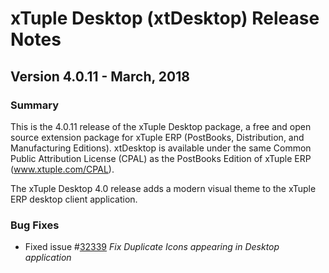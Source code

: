 # xTuple Desktop (xtDesktop) Release Notes
## Version 4.0.11 - March, 2018

### Summary

This is the 4.0.11 release of the xTuple Desktop package, a free and
open source extension package for xTuple ERP (PostBooks, Distribution,
and Manufacturing Editions).  xtDesktop is available under the same
Common Public Attribution License (CPAL) as the PostBooks Edition
of xTuple ERP (www.xtuple.com/CPAL).

The xTuple Desktop 4.0 release adds a modern visual theme to the
xTuple ERP desktop client application.

### Bug Fixes

- Fixed issue #[32339](http://www.xtuple.org/xtincident/view/bugs/32339) _Fix Duplicate Icons appearing in Desktop application_


